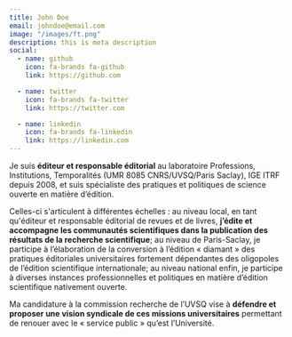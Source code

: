 ```yaml
---
title: John Doe
email: johndoe@email.com
image: "/images/ft.png"
description: this is meta description
social:
  - name: github
    icon: fa-brands fa-github
    link: https://github.com

  - name: twitter
    icon: fa-brands fa-twitter
    link: https://twitter.com

  - name: linkedin
    icon: fa-brands fa-linkedin
    link: https://linkedin.com
---
```


Je suis **éditeur et responsable éditorial** au laboratoire Professions, Institutions, Temporalités (UMR 8085 CNRS/UVSQ/Paris Saclay), IGE ITRF depuis 2008, et suis spécialiste des pratiques et politiques de science ouverte en matière d’édition.

Celles-ci s'articulent à différentes échelles : au niveau local, en tant qu'éditeur et responsable éditorial de revues et de livres, **j’édite et accompagne les communautés scientifiques dans la publication des résultats de la recherche scientifique**; au niveau de Paris-Saclay, je participe à l’élaboration de la conversion à l’édition « diamant » des pratiques éditoriales universitaires fortement dépendantes des oligopoles de l’édition scientifique internationale; au niveau national enfin, je participe à diverses instances professionnelles et politiques en matière d’édition scientifique nativement ouverte. 

Ma candidature à la commission recherche de l’UVSQ vise à **défendre et proposer une vision syndicale de ces missions universitaires** permettant de renouer avec le « service public » qu’est l’Université.
